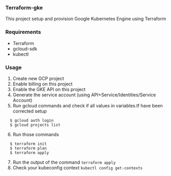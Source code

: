 ### Terraform-gke

This project setup and provision Google Kubernetes Engine using Terraform

### Requirements
- Terraform
- gcloud-sdk
- kubectl

### Usage
1. Create new GCP project
2. Enable billing on this project
3. Enable the GKE API on this project
4. Generate the service account (using API+Service/Identities/Service Account)
5. Run gcloud commands and check if all values in variables.tf have been corrected setup
```shell
  $ gcloud auth login
  $ gcloud projects list
```
6. Run those commands
```shell
  $ terraform init
  $ terraform plan
  $ terraform apply
```
7. Run the output of the command `terraform apply`
8. Check your kubeconfig context `kubectl config get-contexts`
